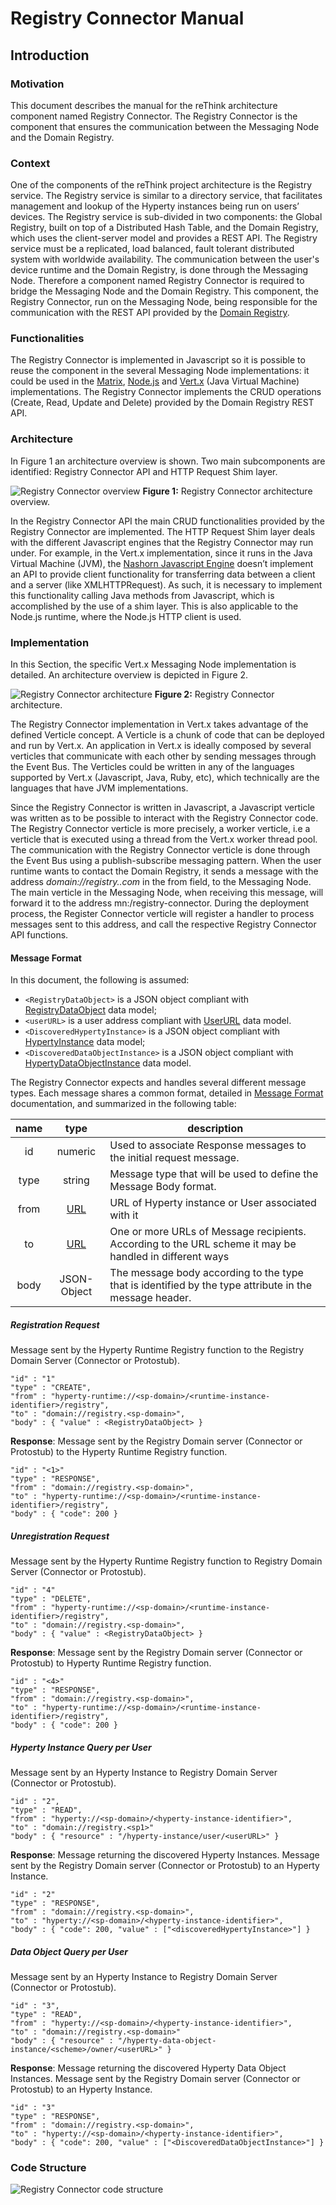 # Registry Connector Manual

## Introduction

### Motivation
This document describes the manual for the reThink architecture component named
Registry Connector. The Registry Connector is the component that ensures the
communication between the Messaging Node and the Domain Registry.

### Context
One of the components of the reThink project architecture is the Registry
service.  The Registry service is similar to a directory service, that
facilitates management and lookup of the Hyperty instances being run on users’
devices.  The Registry service is sub-divided in two components: the Global
Registry, built on top of a Distributed Hash Table, and the Domain Registry,
which uses the client-server model and provides a REST API.  The Registry
service must be a replicated, load balanced, fault tolerant distributed system
with worldwide availability.  The communication between the user's device
runtime and the Domain Registry, is done through the Messaging Node. Therefore
a component named Registry Connector is required to bridge the Messaging Node
and the Domain Registry. This component, the Registry Connector, run on the
Messaging Node, being responsible for the communication with the REST API
provided by the [Domain
Registry](https://github.com/reTHINK-project/dev-registry-domain/blob/master/docs/DomainRegistryDeveloperManual.md).

### Functionalities
The Registry Connector is implemented in Javascript so it is possible to reuse
the component in the several Messaging Node implementations: it could be used
in the [Matrix](http://matrix.org/), [Node.js](https://nodejs.org) and
[Vert.x](http://vertx.io/) (Java Virtual Machine) implementations.  The
Registry Connector implements the CRUD operations (Create, Read, Update and
Delete) provided by the Domain Registry REST API.

### Architecture
In Figure 1 an architecture overview is shown. Two main subcomponents are
identified: Registry Connector API and HTTP Request Shim layer.

![Registry Connector overview](registry-connector-overview.png)
**Figure 1:** Registry Connector architecture overview.

In the Registry Connector API the main CRUD functionalities provided by the
Registry Connector are implemented.
The HTTP Request Shim layer deals with the different Javascript engines that
the Registry Connector may run under. For example, in the Vert.x
implementation, since it runs in the Java Virtual Machine (JVM), the [Nashorn
Javascript Engine](http://openjdk.java.net/projects/nashorn/) doesn’t implement
an API to provide client functionality for transferring data between a client
and a server (like XMLHTTPRequest). As such, it is necessary to implement this
functionality calling Java methods from Javascript, which is accomplished by
the use of a shim layer. This is also applicable to the Node.js runtime, where
the Node.js HTTP client is used.


### Implementation
In this Section, the specific Vert.x Messaging Node implementation is detailed.
An architecture overview is depicted in Figure 2.

![Registry Connector architecture](registry-connector-architecture.png)
**Figure 2:** Registry Connector architecture.

The Registry Connector implementation in Vert.x takes advantage of the defined
Verticle concept. A Verticle is a chunk of code that can be deployed and run by
Vert.x. An application in Vert.x is ideally composed by several verticles that
communicate with each other by sending messages through the Event Bus. The
Verticles could be written in any of the languages supported by Vert.x
(Javascript, Java, Ruby, etc), which technically are the languages that have
JVM implementations.

Since the Registry Connector is written in Javascript, a Javascript verticle
was written as to be possible to interact with the Registry Connector code.
The Registry Connector verticle is more precisely, a worker verticle, i.e a
verticle that is executed using a thread from the Vert.x worker thread pool.
The communication with the Registry Connector verticle is done through the
Event Bus using a publish-subscribe messaging pattern.  When the user runtime
wants to contact the Domain Registry, it sends a message with the address
*domain://registry.<provider>.com* in the from field, to the Messaging Node.  The
main verticle in the Messaging Node, when receiving this message, will forward
it to the address mn:/registry-connector. During the deployment process, the
Register Connector verticle will register a handler to process messages sent to
this address, and call the respective Registry Connector API functions.

#### Message Format

In this document, the following is assumed:
 * `<RegistryDataObject>` is a JSON object compliant with
   [RegistryDataObject](https://github.com/reTHINK-project/dev-service-framework/tree/master/docs/datamodel/hyperty-registry)
   data model;
 * `<userURL>` is a user address compliant with
   [UserURL](https://github.com/reTHINK-project/dev-service-framework/blob/master/docs/datamodel/address/readme.md#user-url-type)
   data model.
 * `<DiscoveredHypertyInstance>` is a JSON object compliant with
   [HypertyInstance](https://github.com/reTHINK-project/dev-service-framework/tree/develop/docs/datamodel/hyperty-registry#hyperty-instance)
   data model;
 * `<DiscoveredDataObjectInstance>` is a JSON object compliant with
   [HypertyDataObjectInstance](https://github.com/reTHINK-project/dev-service-framework/tree/develop/docs/datamodel/hyperty-registry#hyperty-instance)
   data model.

The Registry Connector expects and handles several different message types.
Each message shares a common format, detailed in [Message Format](https://github.com/reTHINK-project/dev-service-framework/tree/develop/docs/datamodel/message) documentation, and summarized in the following table:

| name |                                                      type                                                     | description                                                                                             |
|:----:|:-------------------------------------------------------------------------------------------------------------:|---------------------------------------------------------------------------------------------------------|
| id   | numeric                                                                                                       | Used to associate Response messages to the initial request message.                                     |
| type | string                                                                                                        | Message type that will be used to define the Message Body format.                                       |
| from | [URL](https://github.com/reTHINK-project/dev-service-framework/blob/develop/docs/datamodel/address/readme.md) | URL of Hyperty instance or User associated with it                                                      |
| to   | [URL](https://github.com/reTHINK-project/dev-service-framework/blob/develop/docs/datamodel/address/readme.md) | One or more URLs of Message recipients. According to the URL scheme it may be handled in different ways |
| body | JSON-Object                                                                                                   | The message body according to the type that is identified by the type attribute in the message header.  |

##### Registration Request

Message sent by the Hyperty Runtime Registry function to the Registry Domain
Server (Connector or Protostub).

```
"id" : "1"
"type" : "CREATE",
"from" : "hyperty-runtime://<sp-domain>/<runtime-instance-identifier>/registry",
"to" : "domain://registry.<sp-domain>",
"body" : { "value" : <RegistryDataObject> }
```

**Response**: Message sent by the Registry Domain server (Connector or
Protostub) to the Hyperty Runtime Registry function.

```
"id" : "<1>"
"type" : "RESPONSE",
"from" : "domain://registry.<sp-domain>",
"to" : "hyperty-runtime://<sp-domain>/<runtime-instance-identifier>/registry",
"body" : { "code": 200 }
```

##### Unregistration Request
Message sent by the Hyperty Runtime Registry function to Registry Domain Server
(Connector or Protostub).

```
"id" : "4"
"type" : "DELETE",
"from" : "hyperty-runtime://<sp-domain>/<runtime-instance-identifier>/registry",
"to" : "domain://registry.<sp-domain>",
"body" : { "value" : <RegistryDataObject> }
```

**Response**: Message sent by the Registry Domain server (Connector or Protostub)
to Hyperty Runtime Registry function.

```
"id" : "<4>"
"type" : "RESPONSE",
"from" : "domain://registry.<sp-domain>",
"to" : "hyperty-runtime://<sp-domain>/<runtime-instance-identifier>/registry",
"body" : { "code": 200 }
```

##### Hyperty Instance Query per User
Message sent by an Hyperty Instance to Registry Domain Server (Connector or
Protostub).

```
"id" : "2",
"type" : "READ",
"from" : "hyperty://<sp-domain>/<hyperty-instance-identifier>",
"to" : "domain://registry.<sp1>"
"body" : { "resource" : "/hyperty-instance/user/<userURL>" }
```

**Response**: Message returning the discovered Hyperty Instances.
Message sent by the Registry Domain server (Connector or Protostub) to an
Hyperty Instance.

```
"id" : "2"
"type" : "RESPONSE",
"from" : "domain://registry.<sp-domain>",
"to" : "hyperty://<sp-domain>/<hyperty-instance-identifier>",
"body" : { "code": 200, "value" : ["<discoveredHypertyInstance>"] }
```

##### Data Object Query per User
Message sent by an Hyperty Instance to Registry Domain Server (Connector or
Protostub).

```
"id" : "3",
"type" : "READ",
"from" : "hyperty://<sp-domain>/<hyperty-instance-identifier>",
"to" : "domain://registry.<sp-domain>"
"body" : { "resource" : "/hyperty-data-object-instance/<scheme>/owner/<userURL>" }
```
**Response**: Message returning the discovered Hyperty Data Object Instances.
Message sent by the Registry Domain server (Connector or Protostub) to an Hyperty Instance.

```
"id" : "3"
"type" : "RESPONSE",
"from" : "domain://registry.<sp-domain>",
"to" : "hyperty://<sp-domain>/<hyperty-instance-identifier>",
"body" : { "code": 200, "value" : ["<DiscoveredDataObjectInstance>"] }
```

### Code Structure


![Registry Connector code structure](registry-connector-code.png)












